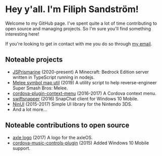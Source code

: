 # Hey y'all. I'm Filiph Sandström!
Welcome to my GitHub page. I've spent quite a lot of time contributing to open source and managing projects.
So I'm sure you'll find something interesting here!

If you're looking to get in contact with me you do so through [my email](mailto:filiph.sandstrom@filfatstudios.com).

## Noteable projects
- [JSPrismarine](https://github.com/JSPrismarine/JSPrismarine) (2020-present) A Minecraft: Bedrock Edition server written in TypeScript running in nodejs.
- [Melee symbol map util](https://github.com/filfat/openmelee-symbol-map-converter) (2019) A utility script to help reverse-engineer Super Smash Bros: Melee.
- [cordova-plugin-context-menu](https://github.com/filfat/cordova-plugin-context-menu) (2016-2017) A Cordova context menu.
- [swiftsnapper](https://github.com/filfat/swiftsnapper) (2016) SnapChat client for Windows 10 Mobile.
- [NinUI](https://github.com/filfat/NinUI) (2015-2017) Simple UI library for the Nintendo 3DS.
- And a lot more...

## Noteable contributions to open source
- [axle logo](https://github.com/codyd51/axle/pull/34) (2017) A logo for the axleOS.
- [cordova-music-controls-plugin](https://github.com/homerours/cordova-music-controls-plugin/pull/16) (2015) Added Windows 10 Mobile support.
